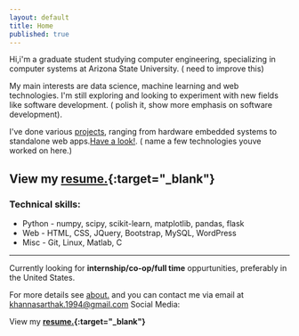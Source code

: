 ```yaml
---
layout: default
title: Home
published: true
---
```


Hi,i'm a graduate student studying computer engineering, specializing in computer systems at Arizona State University. ( need to improve this)

My main interests are data science, machine learning and web technologies. I'm still exploring and looking to experiment with new fields like software development. ( polish it, show more emphasis on software development). 

I've done various [projects](http://khannasarthak.github.io/projects/), ranging from hardware embedded systems to standalone web apps.[Have a look!](http://khannasarthak.github.io/projects/).  ( name a few technologies youve worked on here.)

View my **[resume.](http://khannasarthak.github.io/SarthakKhannaCV.pdf){:target="_blank"}**
---
### Technical skills:

* Python - numpy, scipy, scikit-learn, matplotlib, pandas, flask
* Web  - HTML, CSS, JQuery, Bootstrap, MySQL, WordPress
* Misc - Git, Linux, Matlab, C

---
Currently looking for **internship/co-op/full time** oppurtunities, preferably in the United States.
   

For more details see [about.](http://khannasarthak.github.io/about/) and you can contact me via email at <a href="mailto:{{ site.email}}">khannasarthak.1994@gmail.com</a>
Social Media:   
   <ul> <a href="https://github.com/{{ site.github_username }}" target="_blank">
      <i class="fa fa-github fa-2x"></i> 
    </a>
    <a href="https://linkedin.com/in/{{ site.linkedin_username }}" target="_blank">
      <i class="fa fa-linkedin fa-2x"></i> 
    </a></ul>

  


View my **[resume.](http://khannasarthak.github.io/SarthakKhannaCV.pdf){:target="_blank"}**
